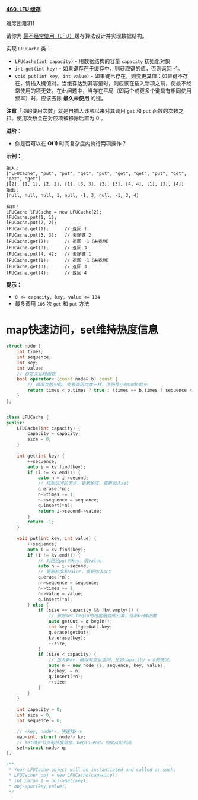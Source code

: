 #### [460. LFU 缓存](https://leetcode-cn.com/problems/lfu-cache/)

难度困难311

请你为 [最不经常使用（LFU）](https://baike.baidu.com/item/缓存算法)缓存算法设计并实现数据结构。

实现 `LFUCache` 类：

- `LFUCache(int capacity)` - 用数据结构的容量 `capacity` 初始化对象
- `int get(int key)` - 如果键存在于缓存中，则获取键的值，否则返回 -1。
- `void put(int key, int value)` - 如果键已存在，则变更其值；如果键不存在，请插入键值对。当缓存达到其容量时，则应该在插入新项之前，使最不经常使用的项无效。在此问题中，当存在平局（即两个或更多个键具有相同使用频率）时，应该去除 **最久未使用** 的键。

**注意**「项的使用次数」就是自插入该项以来对其调用 `get` 和 `put` 函数的次数之和。使用次数会在对应项被移除后置为 0 。

 

**进阶：**

- 你是否可以在 **O(1)** 时间复杂度内执行两项操作？

 

**示例：**

```
输入：
["LFUCache", "put", "put", "get", "put", "get", "get", "put", "get", "get", "get"]
[[2], [1, 1], [2, 2], [1], [3, 3], [2], [3], [4, 4], [1], [3], [4]]
输出：
[null, null, null, 1, null, -1, 3, null, -1, 3, 4]

解释：
LFUCache lFUCache = new LFUCache(2);
lFUCache.put(1, 1);
lFUCache.put(2, 2);
lFUCache.get(1);      // 返回 1
lFUCache.put(3, 3);   // 去除键 2
lFUCache.get(2);      // 返回 -1（未找到）
lFUCache.get(3);      // 返回 3
lFUCache.put(4, 4);   // 去除键 1
lFUCache.get(1);      // 返回 -1（未找到）
lFUCache.get(3);      // 返回 3
lFUCache.get(4);      // 返回 4
```

 

**提示：**

- `0 <= capacity, key, value <= 104`
- 最多调用 `105` 次 `get` 和 `put` 方法



# map快速访问，set维持热度信息

```c++
struct node {
    int times;
    int sequence;
    int key;
    int value;
    // 自定义比较函数
    bool operator< (const node& b) const {
        // 调用次数少的，或者调用次数一样，序列号小的node就小
        return times < b.times ? true : (times == b.times ? sequence < b.sequence : false);
    }
};


class LFUCache {
public:
    LFUCache(int capacity) {
        capacity = capacity;
        size = 0;
    }
    
    int get(int key) {
        ++sequence;
        auto i = kv.find(key);
        if (i != kv.end()) {
            auto n = i->second;
          	// 找到访问的节点，更新热度，重新加入set
            q.erase(*n);
            n->times += 1;
            n->sequence = sequence;
            q.insert(*n);
            return i->second->value;
        }
        return -1;
    }
    
    void put(int key, int value) {
        ++sequence;
        auto i = kv.find(key);
        if (i != kv.end()) {
            // 对已经put的key，改value
            auto n = i->second;
          	// 更新热度和value，重新加入set
            q.erase(*n);
            n->sequence = sequence;
            n->times += 1;
            n->value = value;
            q.insert(*n);
        } else {
            if (size == capacity && !kv.empty()) {
                // 删除set begin的热度最低的元素，给新kv腾位置
                auto getOut = q.begin();
                int key = (*getOut).key;
                q.erase(getOut);
                kv.erase(key);
                --size;
            }
            if (size < capacity) {
                // 加入新kv，确保有空余空间，比如capacity = 0的情况。
                auto n = new node {1, sequence, key, value};
                kv[key] = n;
                q.insert(*n);
                ++size;
            }
        }
    }
  
    int capacity = 0;
    int size = 0;
    int sequence = 0;

    // <key, node*>，快速找k-v
    map<int, struct node*> kv;
    // set维护节点的热度信息，begin-end，热度从低到高
    set<struct node> q;
};

/**
 * Your LFUCache object will be instantiated and called as such:
 * LFUCache* obj = new LFUCache(capacity);
 * int param_1 = obj->get(key);
 * obj->put(key,value);
 */
```

